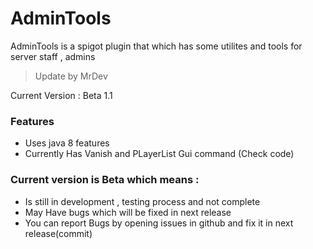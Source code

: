 # AdminTools
AdminTools is a spigot plugin that which has some utilites and tools for server staff , admins

> Update by MrDev

Current Version : Beta 1.1

### Features
- Uses java 8 features
- Currently Has Vanish and PLayerList Gui command (Check code)

### Current version is Beta which means :
- Is still in development , testing process and not complete
- May Have bugs which will be fixed in next release
- You can report Bugs by opening issues in github and fix it in next release(commit)
